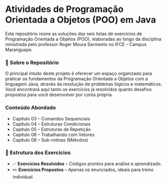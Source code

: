 # Atividades de Programação Orientada a Objetos (POO) em Java

Este repositório reúne as soluções das seis listas de exercícios de Programação Orientada a Objetos (POO), elaboradas ao longo da disciplina ministrada pelo professor Roger Moura Sarmento no IFCE – Campus Maranguape.

### 📘 Sobre o Repositório

O principal intuito deste projeto é oferecer um espaço organizado para praticar os fundamentos da Programação Orientada a Objetos com a linguagem Java, através da resolução de problemas lógicos e matemáticos. Você encontrará aqui tanto os exercícios já resolvidos quanto desafios propostos para você desenvolver por conta própria.

### Conteúdo Abordado
* Capítulo 03 – Comandos Sequenciais
* Capítulo 04 – Estruturas Condicionais
* Capítulo 05 – Estruturas de Repetição
* Capítulo 06 – Trabalhando com Vetores
* Capítulo 08 – Sub-rotinas (Métodos)

### 📌 Estrutura dos Exercícios

* ✅ **Exercícios Resolvidos** – Códigos prontos para análise e aprendizado.
* ✏️ **Exercícios Propostos** – Apenas os enunciados, ideais para treino individual.
